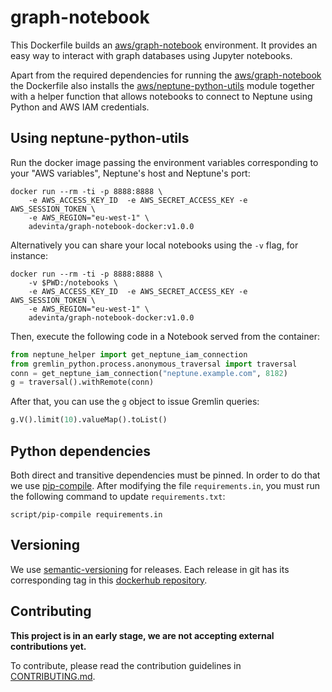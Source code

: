 # graph-notebook

This Dockerfile builds an [aws/graph-notebook] environment. It provides an easy
way to interact with graph databases using Jupyter notebooks.

Apart from the required dependencies for running the [aws/graph-notebook] the
Dockerfile also installs the [aws/neptune-python-utils] module together with a
helper function that allows notebooks to connect to Neptune using Python and AWS
IAM credentials.

## Using neptune-python-utils

Run the docker image passing the environment variables corresponding to your
"AWS variables", Neptune's host and Neptune's port:

```
docker run --rm -ti -p 8888:8888 \
    -e AWS_ACCESS_KEY_ID  -e AWS_SECRET_ACCESS_KEY -e AWS_SESSION_TOKEN \
    -e AWS_REGION="eu-west-1" \
    adevinta/graph-notebook-docker:v1.0.0
```

Alternatively you can share your local notebooks using the `-v` flag, for
instance:

```
docker run --rm -ti -p 8888:8888 \
    -v $PWD:/notebooks \
    -e AWS_ACCESS_KEY_ID  -e AWS_SECRET_ACCESS_KEY -e AWS_SESSION_TOKEN \
    -e AWS_REGION="eu-west-1" \
    adevinta/graph-notebook-docker:v1.0.0
```

Then, execute the following code in a Notebook served from the container:

```python
from neptune_helper import get_neptune_iam_connection
from gremlin_python.process.anonymous_traversal import traversal
conn = get_neptune_iam_connection("neptune.example.com", 8182)
g = traversal().withRemote(conn)
```

After that, you can use the `g` object to issue Gremlin queries:

```python
g.V().limit(10).valueMap().toList()
```

## Python dependencies

Both direct and transitive dependencies must be pinned. In order to do that we
use [pip-compile]. After modifying the file `requirements.in`, you must run the
following command to update `requirements.txt`:

```
script/pip-compile requirements.in
```

## Versioning

We use [semantic-versioning] for releases. Each release in git has its
corresponding tag in this [dockerhub repository].

## Contributing

**This project is in an early stage, we are not accepting external
contributions yet.**

To contribute, please read the contribution guidelines in [CONTRIBUTING.md].


[aws/graph-notebook]: https://github.com/aws/graph-notebook
[aws/neptune-python-utils]: https://github.com/awslabs/amazon-neptune-tools/tree/master/neptune-python-utils
[pip-compile]: https://pypi.org/project/pip-tools/
[semantic-versioning]: https://semver.org/spec/v2.0.0.html
[dockerhub repository]: https://hub.docker.com/r/adevinta/graph-notebook-docker
[CONTRIBUTING.md]: CONTRIBUTING.md
